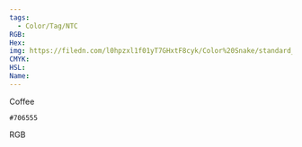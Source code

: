 ```yaml
---
tags:
  - Color/Tag/NTC
RGB:
Hex:
img: https://filedn.com/l0hpzxl1f01yT7GHxtF8cyk/Color%20Snake/standard_csv_to_svg/%23/706555.svg
CMYK:
HSL:
Name:
---
```

Coffee
```palette
#706555
```
RGB

